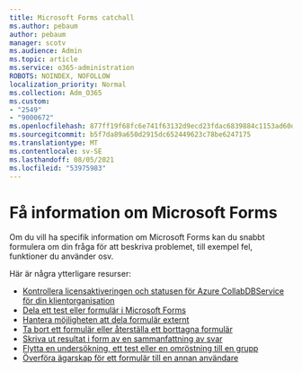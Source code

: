 ```yaml
---
title: Microsoft Forms catchall
ms.author: pebaum
author: pebaum
manager: scotv
ms.audience: Admin
ms.topic: article
ms.service: o365-administration
ROBOTS: NOINDEX, NOFOLLOW
localization_priority: Normal
ms.collection: Adm_O365
ms.custom:
- "2549"
- "9000672"
ms.openlocfilehash: 877ff19f68fc6e741f63132d9ecd23fdac6839884c1153ad60dd2ec6f0b6adc6
ms.sourcegitcommit: b5f7da89a650d2915dc652449623c78be6247175
ms.translationtype: MT
ms.contentlocale: sv-SE
ms.lasthandoff: 08/05/2021
ms.locfileid: "53975983"
---
```

# <a name="get-information-about-microsoft-forms"></a>Få information om Microsoft Forms

Om du vill ha specifik information om Microsoft Forms kan du snabbt formulera om din fråga för att beskriva problemet, till exempel fel, funktioner du använder osv. 

Här är några ytterligare resurser:

- [Kontrollera licensaktiveringen och statusen för Azure CollabDBService för din klientorganisation](https://support.office.com/article/Turn-off-or-turn-on-Microsoft-Forms-8dcbf3ab-f2d6-459a-b8be-8d9892132a43)
- [Dela ett test eller formulär i Microsoft Forms](https://support.office.com/article/Share-a-form-to-collaborate-d5bb5cf0-8401-4c15-bb8c-8e108cd7e69b)
- [Hantera möjligheten att dela formulär externt](https://support.office.com/article/set-up-microsoft-forms-cc52287a-4550-464d-9a1b-457bf9df2240?#PickTab=Configure)
- [Ta bort ett formulär eller återställa ett borttagna formulär](https://support.office.com/article/Delete-a-form-2207e468-ce1b-4c4a-a256-caf631d87af0)
- [Skriva ut resultat i form av en sammanfattning av svar](https://support.office.com/article/Print-a-form-22100b98-ba3c-41c1-9513-f76caca664fc)
- [Flytta en undersökning, ett test eller en omröstning till en grupp](https://support.office.com/article/Transfer-ownership-of-a-form-921a6361-a4e5-44ea-bce9-c4ed63aa54b4)
- [Överföra ägarskap för ett formulär till en annan användare](https://support.office.com/article/Transfer-ownership-of-a-form-921a6361-a4e5-44ea-bce9-c4ed63aa54b4)
